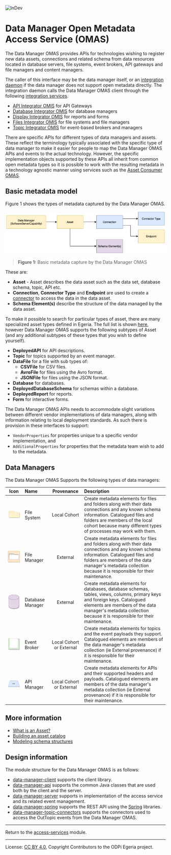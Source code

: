 <!-- SPDX-License-Identifier: CC-BY-4.0 -->
<!-- Copyright Contributors to the ODPi Egeria project. -->

![InDev](../../../open-metadata-publication/website/images/egeria-content-status-in-development.png#pagewidth)

# Data Manager Open Metadata Access Service (OMAS)

The Data Manager OMAS provides APIs for technologies wishing to register
new data assets, connections and related schema from data resources located
in database servers, file systems, event brokers, API gateways and file managers and content managers.

The caller of this interface may be the data manager itself, or an
[integration daemon](../../admin-services/docs/concepts/governance-server-types.md) if the
data manager does not support open metadata directly.
The integration daemon calls the Data Manager OMAS client through the following
[integration services](../../integration-services).

* [API Integrator OMIS](../../integration-services/api-integrator) for API Gateways
* [Database Integrator OMIS](../../integration-services/database-integrator) for database managers
* [Display Integrator OMIS](../../integration-services/display-integrator) for reports and forms
* [Files Integrator OMIS](../../integration-services/files-integrator) for file systems and file managers
* [Topic Integrator OMIS](../../integration-services/topic-integrator) for event-based brokers and managers

There are specific APIs for different types of data managers and assets.  These reflect
the terminology typically associated with the specific type of data manager to make it easier
for people to map the Data Manager OMAS APIs and events to the actual technology.
However, the specific implementation objects supported by these APIs all inherit from common
open metadata types so it is possible to work with the resulting metadata in a technology
agnostic manner using services such as the [Asset Consumer OMAS](../asset-consumer).

## Basic metadata model

Figure 1 shows the types of metadata captured by the Data Manager OMAS.

![Figure 1](docs/basic-model.png)
> **Figure 1:** Basic metadata capture by the Data Manager OMAS

These are:

* **Asset** - Asset describes the data asset such as the data set, database schema, topic, API etc.
* **Connection**, **Connector Type** and **Endpoint** are used to create a [connector](../../frameworks/open-connector-framework/docs/concepts/connector.md)
to access the data in the data asset.
* **Schema Element(s)** describe the structure of the data managed by the data asset.

To make it possible to search for particular types of asset, there are many specialized asset types defined in Egeria.
The full list is shown [here](../docs/concepts/assets), however Data Manager OMAS supports
the following subtypes of Asset (and any additional subtypes of these types that you wish to define yourself).

* **DeployedAPI** for API descriptions.
* **Topic** for topics supported by an event manager.
* **DataFile** for a file with sub types of:
   * **CSVFile** for CSV files.
   * **AvroFile** for files using the Avro format.
   * **JSONFile** for files using the JSON format.
* **Database** for databases.
* **DeployedDatabaseSchema** for schemas within a database.
* **DeployedReport** for reports.
* **Form** for interactive forms.


The Data Manager OMAS APIs needs to accommodate slight variations between different vendor
implementations of data managers, along with information relating to local deployment standards.
As such there is provision in these interfaces to support:

* `VendorProperties` for properties unique to a specific vendor implementation, and
* `AdditionalProperties` for properties that the metadata team wish to add to the metadata.

## Data Managers

The Data Manager OMAS Supports the following types of data managers:

| Icon                                   | Name     | Provenance | Description |
| :----------------------------------:   | :---------- | :------------------------------------------------------: | :---------- |
| ![File System](docs/file-system.png)   | File System | Local Cohort | Create metadata elements for files and folders along with their data connections and any known schema information. Catalogued files and folders are members of the local cohort because many different types of processes may work with them. |
| ![File Manager](docs/file-manager.png) | File Manager | External  | Create metadata elements for files and folders along with their data connections and any known schema information. Catalogued files and folders are members of the data manager's metadata collection because it is responsible for their maintenance.|
| ![Database System](docs/database-server.png) | Database Manager | External | Create metadata elements for databases, database schemas, tables, views, columns, primary keys and foreign keys. Catalogued elements are members of the data manager's metadata collection because it is responsible for their maintenance.|
| ![Event Manager](docs/event-broker.png) | Event Broker | Local Cohort or External | Create metadata elements for topics and the event payloads they support. Catalogued elements are members of the data manager's metadata collection (ie External provenance) if it is responsible for their maintenance.|
| ![API Gateways](docs/api-gateway.png) | API Manager | Local Cohort or External | Create metadata elements for APIs and their supported headers and payloads. Catalogued elements are members of the data manager's metadata collection (ie External provenance) if it is responsible for their maintenance.|


## More information

* [What is an Asset?](../docs/concepts/assets)
* [Building an asset catalog](../../../open-metadata-publication/website/cataloging-assets)
* [Modeling schema structures](../../../open-metadata-publication/website/modelling-technology/modelling-schemas.md)

## Design information

The module structure for the Data Manager OMAS is as follows:

* [data-manager-client](data-manager-client) supports the client library.
* [data-manager-api](data-manager-api) supports the common Java classes that are used both by the client and the server.
* [data-manager-server](data-manager-server) supports in implementation of the access service and its related event management.
* [data-manager-spring](data-manager-spring) supports the REST API using the [Spring](../../../developer-resources/Spring.md) libraries.
* [data-manager-topic-connectors](data-manager-topic-connectors) supports the connectors used to access the OutTopic
events from the Data Manager OMAS.


----
Return to the [access-services](..) module.

----
License: [CC BY 4.0](https://creativecommons.org/licenses/by/4.0/),
Copyright Contributors to the ODPi Egeria project.

